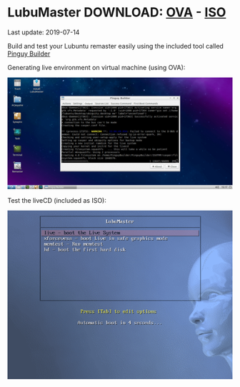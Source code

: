 # LubuMaster DOWNLOAD: [OVA](https://github.com/Virtual-Machines/LubuMaster/releases/download/latest/LubuMaster.ova) - [ISO](https://github.com/Virtual-Machines/LubuMaster/releases/download/latest/LubuMaster.iso)
Last update: 2019-07-14

Build and test your Lubuntu remaster easily using the included tool called [Pinguy Builder](https://pinguyos.com/2015/09/pinguy-builder-an-app-to-backupremix-buntu/)


Generating live environment on virtual machine (using OVA):

![LubuMasterBuild](https://raw.githubusercontent.com/Virtual-Machines/LubuMaster/master/LubuMasterBuild.png)


Test the liveCD (included as ISO):

![LubuMasterLive](https://raw.githubusercontent.com/Virtual-Machines/LubuMaster/master/LubuMasterLive.png)
